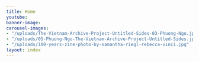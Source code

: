 ```yaml
---
title: Home
youtube: 
banner-image: 
carousel-images:
- "/uploads/The-Vietnam-Archive-Project-Untitled-Sides-03-Phuong-Ngo.jpg"
- "/uploads/05-Phuong-Ngo-The-Vietnam-Archive-Project-Untitled-Sides.jpg"
- "/uploads/100-years-zine-photo-by-samantha-riegl-rebecca-vinci.jpg"
layout: index
---
```


